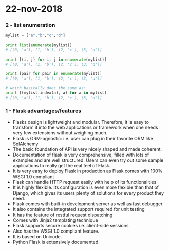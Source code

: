 # 22-nov-2018

### 2 - list enumeration

```python
mylist = ["a","b","c","d"]  
  
print list(enumerate(mylist))  
# [(0, 'a'), (1, 'b'), (2, 'c'), (3, 'd')]  
  
print [(i, j) for i, j in enumerate(mylist)]  
# [(0, 'a'), (1, 'b'), (2, 'c'), (3, 'd')]  
  
print [pair for pair in enumerate(mylist)]  
# [(0, 'a'), (1, 'b'), (2, 'c'), (3, 'd')]  
  
# which basically does the same as:  
print [(mylist.index(a), a) for a in mylist]  
# [(0, 'a'), (1, 'b'), (2, 'c'), (3, 'd')]  
```


### 1 - Flask advantages/features

- Flasks design is lightweight and modular. Therefore, it is easy to transform it into the web applications or framework when one needs very few extensions without weighing much.
- Flask is ORM-agnostic: i.e. user can plug in their favorite ORM like SqlAlchemy
- The basic foundation of API is very nicely shaped and made coherent.
- Documentation of flask is very comprehensive, filled with lots of examples and are well structured. Users can even try out some sample applications to really get the real feel of Flask.
- It is very easy to deploy Flask in production as Flask comes with 100% WSGI 1.0 compliant
- Flask can handle HTTP request easily with help of its functionalities
- It is highly flexible. Its configuration is even more flexible than that of Django, which gives its users plenty of solutions for every product they need.
- Flask comes with built-in development server as well as fast debugger
- It also contains the integrated support required for unit testing
- It has the feature of restful request dispatching
- Comes with Jinja2 templating technique
- Flask supports secure cookies i.e. client-side sessions
- Also has the WSGI 1.0 compliant feature.
- It is based on Unicode.
- Python Flask is extensively documented.
